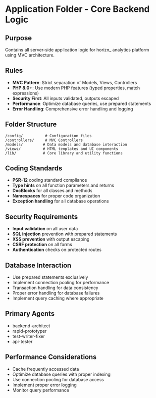 # Application Folder - Core Backend Logic

## Purpose
Contains all server-side application logic for horizn_ analytics platform using MVC architecture.

## Rules
- **MVC Pattern**: Strict separation of Models, Views, Controllers
- **PHP 8.0+**: Use modern PHP features (typed properties, match expressions)
- **Security First**: All inputs validated, outputs escaped
- **Performance**: Optimize database queries, use prepared statements
- **Error Handling**: Comprehensive error handling and logging

## Folder Structure
```
/config/          # Configuration files
/controllers/     # MVC Controllers
/models/         # Data models and database interaction
/views/          # HTML templates and UI components  
/lib/            # Core library and utility functions
```

## Coding Standards
- **PSR-12** coding standard compliance
- **Type hints** on all function parameters and returns
- **DocBlocks** for all classes and methods
- **Namespaces** for proper code organization
- **Exception handling** for all database operations

## Security Requirements
- **Input validation** on all user data
- **SQL injection** prevention with prepared statements
- **XSS prevention** with output escaping
- **CSRF protection** on all forms
- **Authentication** checks on protected routes

## Database Interaction
- Use prepared statements exclusively
- Implement connection pooling for performance
- Transaction handling for data consistency
- Proper error handling for database failures
- Implement query caching where appropriate

## Primary Agents
- backend-architect
- rapid-prototyper
- test-writer-fixer
- api-tester

## Performance Considerations
- Cache frequently accessed data
- Optimize database queries with proper indexing
- Use connection pooling for database access
- Implement proper error logging
- Monitor query performance